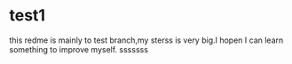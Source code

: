 # test1

this redme is mainly to test branch,my sterss is very big.I hopen I can learn something to improve myself.
sssssss

